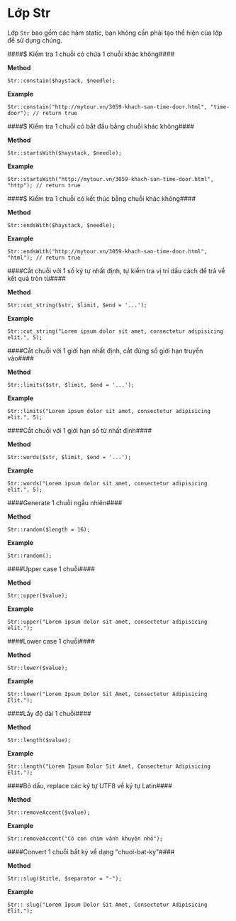 Lớp Str
======

Lớp `Str` bao gồm các hàm static, bạn không cần phải tạo thể hiện của lớp để sử dụng chúng.

####$ Kiểm tra 1 chuỗi có chứa 1 chuỗi khác không####

**Method**
  
    Str::constain($haystack, $needle);

**Example**

    Str::constain("http://mytour.vn/3059-khach-san-time-door.html", "time-door"); // return true

####$ Kiểm tra 1 chuỗi có bắt đầu bằng chuỗi khác không####

**Method**

    Str::startsWith($haystack, $needle);

**Example**

    Str::startsWith("http://mytour.vn/3059-khach-san-time-door.html", "http"); // return true

####$ Kiểm tra 1 chuỗi có kết thúc bằng chuỗi khác không####

**Method**

    Str::endsWith($haystack, $needle);

**Example**

    Str::endsWith("http://mytour.vn/3059-khach-san-time-door.html", "html"); // return true

####Cắt chuỗi với 1 số ký tự nhất định, tự kiểm tra vị trí dấu cách để trả về kết quả tròn từ####

**Method**

    Str::cut_string($str, $limit, $end = '...');

**Example**

    Str::cut_string("Lorem ipsum dolor sit amet, consectetur adipisicing elit.", 5);


####Cắt chuỗi với 1 giới hạn nhất định, cắt đúng số giới hạn truyền vào####

**Method**

    Str::limits($str, $limit, $end = '...');

**Example**

    Str::limits("Lorem ipsum dolor sit amet, consectetur adipisicing elit.", 5);

####Cắt chuỗi với 1 giới hạn số từ nhất định####

**Method**

    Str::words($str, $limit, $end = '...');

**Example**

    Str::words("Lorem ipsum dolor sit amet, consectetur adipisicing elit.", 5);

####Generate 1 chuỗi ngẫu nhiên####

**Method**

    Str::random($length = 16);

**Example**

    Str::random();

####Upper case 1 chuỗi####

**Method**

    Str::upper($value);

**Example**

    Str::upper("Lorem ipsum dolor sit amet, consectetur adipisicing elit.");

####Lower case 1 chuỗi####

**Method**

    Str::lower($value);

**Example**

    Str::lower("Lorem Ipsum Dolor Sit Amet, Consectetur Adipisicing Elit.");

####Lấy độ dài 1 chuỗi####

**Method**

    Str::length($value);

**Example**

    Str::length("Lorem Ipsum Dolor Sit Amet, Consectetur Adipisicing Elit.");

####Bỏ dấu, replace các ký tự UTF8 về ký tự Latin####

**Method**

    Str::removeAccent($value);

**Example**

    Str::removeAccent("Có con chim vành khuyên nhỏ");


####Convert 1 chuỗi bất kỳ về dạng "chuoi-bat-ky"####

**Method**

    Str::slug($title, $separator = "-");

**Example**

    Str:: slug("Lorem Ipsum Dolor Sit Amet, Consectetur Adipisicing Elit.");
